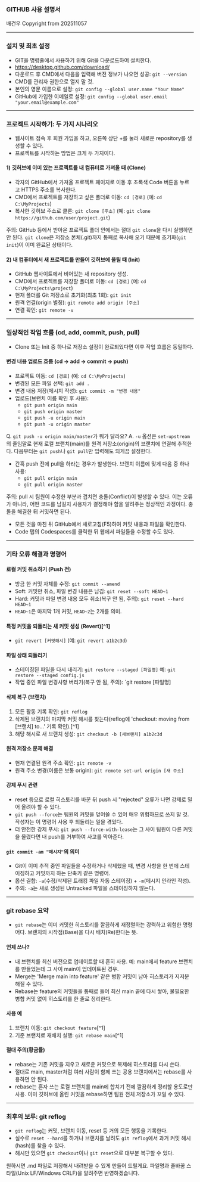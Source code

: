 ### GITHUB 사용 설명서

배건우
Copyright from 202511057

***

### 설치 및 최초 설정

- GIT을 명령줄에서 사용하기 위해 Git을 다운로드하여 설치한다.
- https://desktop.github.com/download/
- 다운로드 후 CMD에서 다음을 입력해 버전 정보가 나오면 성공: `git --version`
- CMD를 관리자 권한으로 열지 말 것.
- 본인의 영문 이름으로 설정: `git config --global user.name "Your Name"`
- GitHub에 가입한 이메일로 설정: `git config --global user.email "your.email@example.com"`

***

### 프로젝트 시작하기: 두 가지 시나리오

- 웹사이트 접속 후 회원 가입을 하고, 오른쪽 상단 +를 눌러 새로운 repository를 생성할 수 있다.
- 프로젝트를 시작하는 방법은 크게 두 가지이다.


#### 1) 깃허브에 이미 있는 프로젝트를 내 컴퓨터로 가져올 때 (Clone)

- 각자의 GitHub에서 가져올 프로젝트 페이지로 이동 후 초록색 Code 버튼을 누르고 HTTPS 주소를 복사한다.
- CMD에서 프로젝트를 저장하고 싶은 폴더로 이동: `cd [경로]` (예: `cd C:\MyProjects`)
- 복사한 깃허브 주소로 클론: `git clone [주소]` (예: `git clone https://github.com/user/project.git`)

주의: GitHub 등에서 받아온 프로젝트 폴더 안에서는 절대 `git clone`을 다시 실행하면 안 된다. `git clone`은 저장소 본체(.git)까지 통째로 복사해 오기 때문에 초기화(`git init`)이 이미 완료된 상태이다.

#### 2) 내 컴퓨터에서 새 프로젝트를 만들어 깃허브에 올릴 때 (Init)

- GitHub 웹사이트에서 비어있는 새 repository 생성.
- CMD에서 프로젝트를 저장할 폴더로 이동: `cd [경로]` (예: `cd C:\MyProjects\project`)
- 현재 폴더를 Git 저장소로 초기화(최초 1회): `git init`
- 원격 연결(origin 별칭): `git remote add origin [주소]`
- 연결 확인: `git remote -v`

***

### 일상적인 작업 흐름 (cd, add, commit, push, pull)

- Clone 또는 Init 중 하나로 저장소 설정이 완료되었다면 이후 작업 흐름은 동일하다.


#### 변경 내용 업로드 흐름 (cd → add → commit → push)

- 프로젝트 이동: `cd [경로]` (예: `cd C:\MyProjects`)
- 변경된 모든 파일 선택: `git add .`
- 변경 내용 저장(메시지 작성): `git commit -m "변경 내용"`
- 업로드(브랜치 이름 확인 후 사용):
    - `git push origin main`
    - `git push origin master`
    - `git push -u origin main`
    - `git push -u origin master`

Q. `git push -u origin main/master`가 뭐가 달라요?
A. `-u` 옵션은 `set-upstream`의 줄임말로 현재 로컬 브랜치(main)를 원격 저장소(origin)의 브랜치에 연결해 추적한다. 다음부터는 `git push`나 `git pull`만 입력해도 되게끔 설정한다.

- 간혹 push 전에 pull을 하라는 경우가 발생한다. 브랜치 이름에 맞게 다음 중 하나 사용:
    - `git pull origin main`
    - `git pull origin master`

주의: pull 시 팀원이 수정한 부분과 겹치면 충돌(Conflict)이 발생할 수 있다. 이는 오류가 아니라, 어떤 코드를 남길지 사용자가 결정해야 함을 알려주는 정상적인 과정이다. 충돌을 해결한 뒤 커밋하면 된다.

- 모든 것을 마친 뒤 GitHub에서 새로고침(F5)하여 커밋 내용과 파일을 확인한다.
- Code 탭의 Codespaces를 클릭한 뒤 웹에서 파일들을 수정할 수도 있다.

***

### 기타 오류 해결과 명령어

#### 로컬 커밋 취소하기 (Push 전)

- 방금 한 커밋 자체를 수정: `git commit --amend`
- Soft: 커밋만 취소, 파일 변경 내용은 남김: `git reset --soft HEAD~1`
- Hard: 커밋과 파일 변경 내용 모두 취소(복구 안 됨, 주의): `git reset --hard HEAD~1`
- `HEAD~1`은 마지막 1개 커밋, `HEAD~2`는 2개를 의미.


#### 특정 커밋을 되돌리는 새 커밋 생성 (Revert)[^1]

- `git revert [커밋해시]` (예: `git revert a1b2c3d`)


#### 파일 상태 되돌리기

- 스테이징된 파일을 다시 내리기: `git restore --staged [파일명]`
예: `git restore --staged config.js`
- 작업 중인 파일 변경사항 버리기(복구 안 됨, 주의): `git restore [파일명]


#### 삭제 복구 (브랜치)

1) 모든 활동 기록 확인: `git reflog`
2) 삭제된 브랜치의 마지막 커밋 해시를 찾는다(reflog에 'checkout: moving from [브랜치] to...' 기록 확인).[^1]
3) 해당 해시로 새 브랜치 생성: `git checkout -b [새브랜치] a1b2c3d`

#### 원격 저장소 문제 해결
- 현재 연결된 원격 주소 확인: `git remote -v`
- 원격 주소 변경(이름은 보통 origin): `git remote set-url origin [새 주소]`


#### 강제 푸시 관련

- reset 등으로 로컬 히스토리를 바꾼 뒤 push 시 "rejected" 오류가 나면 강제로 밀어 올려야 할 수 있다.
- `git push --force`는 팀원의 커밋을 덮어쓸 수 있어 매우 위험하므로 쓰지 말 것. 작성자는 이 명령어 사용 후 되돌리는 일을 겪었다.
- 더 안전한 강제 푸시: `git push --force-with-lease`는 그 사이 팀원이 다른 커밋을 올렸다면 내 push를 거부하여 사고를 막아준다.


#### `git commit -am "메시지"`의 의미

- Git이 이미 추적 중인 파일들을 수정하거나 삭제했을 때, 변경 사항을 한 번에 스테이징하고 커밋까지 하는 단축키 같은 명령어.
- 옵션 결합: `-a`(수정/삭제된 트래킹 파일 자동 스테이징) + `-m`(메시지 인라인 작성).
- 주의: `-a`는 새로 생성된 Untracked 파일을 스테이징하지 않는다.

***

### git rebase 요약

- `git rebase`는 이미 커밋한 히스토리를 깔끔하게 재정렬하는 강력하고 위험한 명령어다. 브랜치의 시작점(Base)을 다시 배치(Re)한다는 뜻.


#### 언제 쓰나?

- 내 브랜치를 최신 버전으로 업데이트할 때 흔히 사용. 예: main에서 feature 브랜치를 만들었는데 그 사이 main이 업데이트된 경우.
- Merge는 'Merge main into feature' 같은 병합 커밋이 남아 히스토리가 지저분해질 수 있다.
- Rebase는 feature의 커밋들을 통째로 들어 최신 main 끝에 다시 쌓아, 불필요한 병합 커밋 없이 히스토리를 한 줄로 정리한다.


#### 사용 예

1) 브랜치 이동: `git checkout feature`[^1]
2) 기준 브랜치로 재배치 실행: `git rebase main`[^1]

#### 절대 주의(황금률)

- rebase는 기존 커밋을 지우고 새로운 커밋으로 복제해 히스토리를 다시 쓴다.
- 절대로 main, master처럼 여러 사람이 함께 쓰는 공용 브랜치에서는 rebase를 사용하면 안 된다.
- rebase는 혼자 쓰는 로컬 브랜치를 main에 합치기 전에 깔끔하게 정리할 용도로만 사용. 이미 깃허브에 올린 커밋을 rebase하면 팀원 전체 저장소가 꼬일 수 있다.

***

### 최후의 보루: git reflog

- `git reflog`는 커밋, 브랜치 이동, reset 등 거의 모든 행동을 기록한다.
- 실수로 `reset --hard`를 하거나 브랜치를 날려도 `git reflog`에서 과거 커밋 해시(hash)를 찾을 수 있다.
- 해시만 있으면 `git checkout`이나 `git reset`으로 대부분 복구할 수 있다.

원하시면 .md 파일로 저장해서 내려받을 수 있게 만들어 드릴게요. 파일명과 줄바꿈 스타일(Unix LF/Windows CRLF)을 알려주면 반영하겠습니다.

<div align="center"></div>

